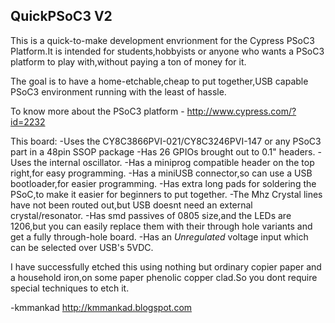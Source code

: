 QuickPSoC3 V2
--------------

This is a quick-to-make development envrionment for the Cypress PSoC3 Platform.It is intended for students,hobbyists or anyone who wants a PSoC3 platform to play with,without paying a ton of money for it.

The goal is to have a home-etchable,cheap to put together,USB capable PSoC3 environment running with the least of hassle.

To know more about the PSoC3 platform - http://www.cypress.com/?id=2232

This board:
-Uses the CY8C3866PVI-021/CY8C3246PVI-147 or any PSoC3 part in a 48pin SSOP package
-Has 26 GPIOs brought out to 0.1" headers.
-Uses the internal oscillator.
-Has a miniprog compatible header on the top right,for easy programming.
-Has a miniUSB connector,so can use a USB bootloader,for easier programming.
-Has extra long pads for soldering the PSoC,to make it easier for beginners to put together.
-The Mhz Crystal lines have not been routed out,but USB doesnt need an external crystal/resonator.
-Has smd passives of 0805 size,and the LEDs are 1206,but you can easily replace them with their through hole variants and get a fully through-hole board.
-Has an *Unregulated* voltage input which can be selected over USB's 5VDC.

I have successfully etched this using nothing but ordinary copier paper and a household iron,on some paper phenolic copper clad.So you dont require special techniques to etch it.

-kmmankad
http://kmmankad.blogspot.com